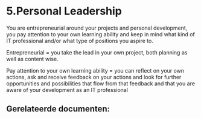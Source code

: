 # 5.Personal Leadership

You are entrepreneurial around your projects and personal development, you pay attention to your own learning ability and keep in mind what kind of IT professional and/or what type of positions you aspire to.

Entrepreneurial = you take the lead in your own project, both planning as well as content wise.

Pay attention to your own learning ability = you can reflect on your own actions, ask and receive feedback on your actions and look for further opportunities and possibilities that flow from that feedback and that you are aware of your development as an IT professional



## Gerelateerde documenten:

